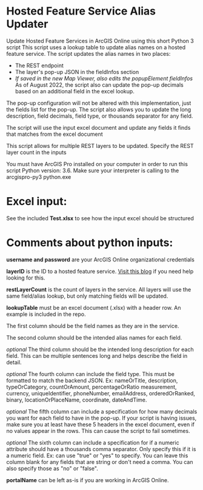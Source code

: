 # Hosted Feature Service Alias Updater
Update Hosted Feature Services in ArcGIS Online using this short Python 3 script
This script uses a lookup table to update alias names on a hosted feature service.
The script updates the alias names in two places:
  - The REST endpoint
  - The layer's pop-up JSON in the fieldInfos section 
  - *If saved in the new Map Viewer, also edits the popupElement fieldInfos*
As of August 2022, the script also can update the pop-up decimals based on an additional field in the excel lookup.
  
The pop-up configuration will not be altered with this implementation, just the fields list for the pop-up.
The script also allows you to update the long description, field decimals, field type, or thousands separator for any field.

The script will use the input excel document and update any fields it finds that matches from the excel document

This script allows for multiple REST layers to be updated. Specify the REST layer count in the inputs

You must have ArcGIS Pro installed on your computer in order to run this script
Python version: 3.6. Make sure your interpreter is calling to the arcgispro-py3 python.exe

# Excel input:
See the included **Test.xlsx** to see how the input excel should be structured

# Comments about python inputs:
**username and password** are your ArcGIS Online organizational credentials

**layerID** is the ID to a hosted feature service. [Visit this blog](https://community.esri.com/t5/arcgis-online-blog/where-can-i-find-the-item-id-for-an-arcgis-online/ba-p/890284) if you need help looking for this. 

**restLayerCount** is the count of layers in the service. All layers will use
              the same field/alias lookup, but only matching fields will be updated.

**lookupTable** must be an excel document (.xlsx) with a header row. An example is included in the repo.

The first column should be the field names as they are in the service.

The second column should be the intended alias names for each field.

*optional* The third column should be the intended long description for each field. This can be multiple sentences long and helps describe the field in detail.

*optional* The fourth column can include the field type. This must be formatted
          to match the backend JSON. 
           Ex:  nameOrTitle, description, typeOrCategory, countOrAmount, percentageOrRatio
               measurement, currency, uniqueIdentifier, phoneNumber, emailAddress,
               orderedOrRanked, binary, locationOrPlaceName, coordinate, dateAndTime.
               
*optional* The fifth column can include a specification for how many decimals you want for each field
         to have in the pop-up. If your script is having issues, make sure you at least have these 5 headers in the excel document,
         even if no values appear in the      rows. This can cause the script to fail sometimes.
         
*optional* The sixth column can include a specification for if a numeric attribute should have a thousands comma
                separator. Only specify this if it is a numeric field.
               Ex: can use "true" or "yes" to specify. You can leave this column blank for any fields that are string
                   or don't need a comma. You can also specify those as "no" or "false".

 **portalName** can be left as-is if you are working in ArcGIS Online.
